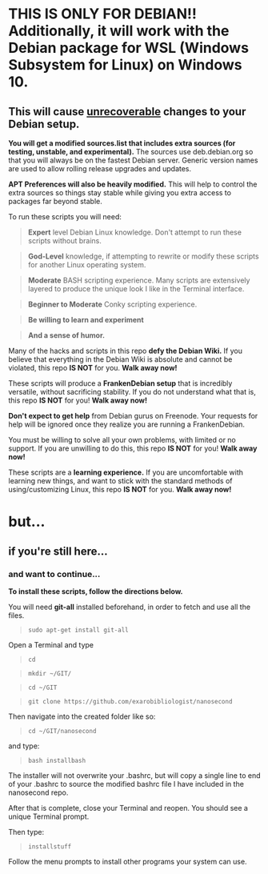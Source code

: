 <h1>THIS IS ONLY FOR DEBIAN!!<br>Additionally, it will work with the Debian package for WSL (Windows Subsystem for Linux) on Windows 10.</h1>

<h2>This will cause <u>unrecoverable</u> changes to your Debian setup.</h2>

<b>You will get a modified sources.list that includes extra sources (for testing, unstable, and experimental).</b>
The sources use deb.debian.org so that you will always be on the fastest Debian server.
Generic version names are used to allow rolling release upgrades and updates.

<b>APT Preferences will also be heavily modified.</b> This will help to control the extra sources so things stay stable while giving you extra access to packages far beyond stable.

To run these scripts you will need:
<blockquote><b>Expert</b> level Debian Linux knowledge. Don't attempt to run these scripts without brains.</blockquote>
<blockquote><b>God-Level</b> knowledge, if attempting to rewrite or modify these scripts for another Linux operating system.</blockquote>
<blockquote><b>Moderate</b> BASH scripting experience.</b> Many scripts are extensively layered to produce the unique look I like in the Terminal interface.</blockquote>
<blockquote><b>Beginner to Moderate</b> Conky scripting experience.</blockquote>
<blockquote><b>Be willing to learn and experiment</b></blockquote>
<blockquote><b>And a sense of humor.</b></blockquote>

Many of the hacks and scripts in this repo <b>defy the Debian Wiki.</b>
If you believe that everything in the Debian Wiki is absolute and cannot be violated, this repo <b>IS NOT</b> for you. <b>Walk away now!</b>

These scripts will produce a <b>FrankenDebian setup</b> that is incredibly versatile, without sacrificing stability.
If you do not understand what that is, this repo <b>IS NOT</b> for you! <b>Walk away now!</b>

<b>Don't expect to get help</b> from Debian gurus on Freenode. Your requests for help will be ignored once they realize you are running a FrankenDebian.

You must be willing to solve all your own problems, with limited or no support. If you are unwilling to do this, this repo <b>IS NOT</b> for you! <b>Walk away now!</b>

These scripts are a <b>learning experience.</b>
If you are uncomfortable with learning new things, and want to stick with the standard methods of using/customizing Linux, this repo <b>IS NOT</b> for you. <b>Walk away now!</b>

<h1>but...</h1>

<h2>if you're still here...</h2>

<h3>and want to continue...</h3>

<b>To install these scripts, follow the directions below.</b>

You will need <b>git-all</b> installed beforehand, in order to fetch and use all the files.

<blockquote><code>sudo apt-get install git-all</code></blockquote>

Open a Terminal and type
<blockquote><code>cd</code></blockquote>
<blockquote><code>mkdir ~/GIT/</code></blockquote>
<blockquote><code>cd ~/GIT</code></blockquote>
<blockquote><code>git clone https://github.com/exarobibliologist/nanosecond</code></blockquote>

Then navigate into the created folder like so:
<blockquote><code>cd ~/GIT/nanosecond</code></blockquote>

and type:
<blockquote><code>bash installbash</code></blockquote>

The installer will not overwrite your .bashrc, but will copy a single line to end of your .bashrc to source the modified bashrc file I have included in the nanosecond repo.

After that is complete, close your Terminal and reopen.
You should see a unique Terminal prompt.

Then type:

<blockquote><code>installstuff</code></blockquote>

Follow the menu prompts to install other programs your system can use.
